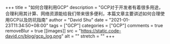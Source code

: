 +++
title = "如何合理利用GCP"
description = "GCP对于开发者有着很多用途，合理利用其计算、网络资源能给我们带来很多便利，本篇文章主要讲述如何合理使用GCP以及防坑指南"
author = "David Shu"
date = "2021-01-23T11:34:50+08:00"
tags = ["GCP"]
categories = ["GCP"]
comments = true
removeBlur = true
[[images]]
  src = "https://static.code-david.cn/blog/gcp_log.png"
  alt = ""
  stretch = ""
+++
